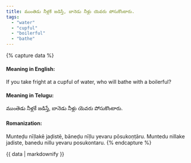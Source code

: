 ```yaml
---
title: ముంతెడు నీళ్లకే జడిస్తే, బానెడు నీళ్లు యెవరు పోసుకొంటారు.
tags:
  - "water"
  - "cupful"
  - "boilerful"
  - "bathe"
---
```


{% capture data %}
#### Meaning in English:
If you take fright at a cupful of water, who will bathe with a boilerful?

#### Meaning in Telugu:
ముంతెడు నీళ్లకే జడిస్తే, బానెడు నీళ్లు యెవరు పోసుకొంటారు.

#### Romanization:
Munteḍu nīḷlakē jaḍistē, bāneḍu nīḷlu yevaru pōsukoṇṭāru.
Muntedu nillake jadiste, banedu nillu yevaru posukontaru.
{% endcapture %}

{{ data | markdownify }}

